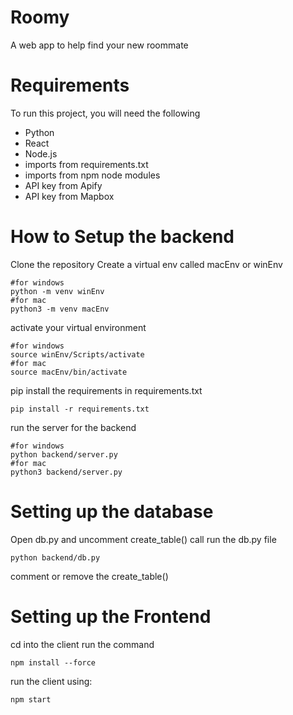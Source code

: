 # Roomy
A web app to help find your new roommate
# Requirements
To run this project, you will need the following
- Python
- React
- Node.js
- imports from requirements.txt
- imports from npm node modules
- API key from Apify
- API key from Mapbox
# How to Setup the backend
Clone the repository
Create a virtual env called macEnv or winEnv
```
#for windows
python -m venv winEnv
#for mac
python3 -m venv macEnv
```
activate your virtual environment
```
#for windows
source winEnv/Scripts/activate
#for mac
source macEnv/bin/activate
```
pip install the requirements in requirements.txt
```
pip install -r requirements.txt
```
run the server for the backend
```
#for windows
python backend/server.py
#for mac
python3 backend/server.py
```
# Setting up the database
Open db.py and uncomment create_table() call
run the db.py file
```
python backend/db.py
```
comment or remove the create_table()
# Setting up the Frontend
cd into the client
run the command
```
npm install --force
```
run the client using:
```
npm start
```
